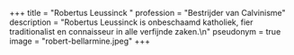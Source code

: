 +++
title = "Robertus Leussinck "
profession = "Bestrijder van Calvinisme"
description = "Robertus Leussinck is onbeschaamd katholiek, fier traditionalist en connaisseur in alle verfijnde zaken.\n"
pseudonym = true
image = "robert-bellarmine.jpeg"
+++

